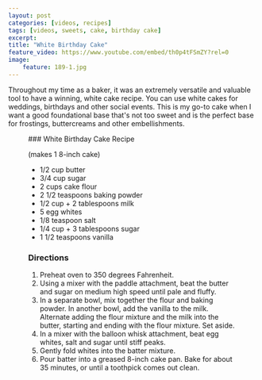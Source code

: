 ```yaml
---
layout: post
categories: [videos, recipes]
tags: [videos, sweets, cake, birthday cake]
excerpt: 
title: "White Birthday Cake"
feature_video: https://www.youtube.com/embed/th0p4tFSmZY?rel=0
image:
    feature: 189-1.jpg
---
```


Throughout my time as a baker, it was an extremely versatile and valuable tool to have a winning, white cake recipe.  You can use white cakes for weddings, birthdays and other social events.  This is my go-to cake when I want a good foundational base that's not too sweet and is the perfect base for frostings, buttercreams and other embellishments.


<figure class="ingredients" markdown="1">
### White Birthday Cake Recipe

(makes 1 8-inch cake)

- 1/2 cup butter
- 3/4 cup sugar
- 2 cups cake flour 
- 2 1/2 teaspoons baking powder
- 1/2 cup + 2 tablespoons milk
- 5 egg whites
- 1/8 teaspoon salt
- 1/4 cup + 3 tablespoons sugar
- 1 1/2 teaspoons vanilla


</figure>
<figure class="directions" markdown="1">

### Directions

1. Preheat oven to 350 degrees Fahrenheit.
2. Using a mixer with the paddle attachment, beat the butter and sugar on medium high speed until pale and fluffy. 
3. In a separate bowl, mix together the flour and baking powder.  In another bowl, add the vanilla to the milk.  Alternate adding the flour mixture and the milk into the butter, starting and ending with the flour mixture.  Set aside.
4.  In a mixer with the balloon whisk attachment, beat egg whites, salt and sugar until stiff peaks.
5. Gently fold whites into the batter mixture.  
6. Pour batter into a greased 8-inch cake pan.  Bake for about 35 minutes, or until a toothpick comes out clean.
